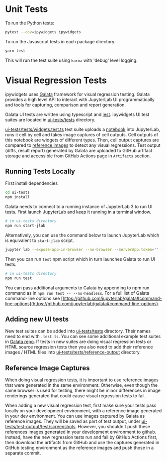 # Unit Tests

To run the Python tests:

```sh
pytest --cov=ipywidgets ipywidgets
```

To run the Javascript tests in each package directory:
```sh
yarn test
```

This will run the test suite using `karma` with 'debug' level logging.


# Visual Regression Tests

ipywidgets uses [Galata](https://github.com/jupyterlab/galata) framework for visual regression testing. Galata provides a high level API to interact with JupyterLab UI programmatically and tools for capturing, comparison and report generation.

Galata UI tests are written using typescript and [jest](https://github.com/facebook/jest). ipywidgets UI test suites are located in [ui-tests/tests](./ui-tests/tests) directory.

[ui-tests/tests/widgets.test.ts](./ui-tests/tests/widgets.test.ts) test suite uploads a [notebook](./ui-tests/tests/notebooks/widgets.ipynb) into JupyterLab, runs it cell by cell and takes image captures of cell outputs. Cell outputs of this notebook are widgets of different types. Then, cell output captures are compared to [reference images](./ui-tests/reference-output/) to detect any visual regressions. Test output (diffs, result report) generated by Galata are uploaded to GitHub artifact storage and accessible from GitHub Actions page in `Artifacts` section.

## Running Tests Locally

First install dependencies
```sh
cd ui-tests
npm install
```
Galata needs to connect to a running instance of JupyterLab 3 to run UI tests. First launch JupyterLab and keep it running in a terminal window.
```sh
# in ui-tests directory
npm run start-jlab
```
Alternatively, you can use the command below to launch JupyterLab which is equivalent to `start-jlab` script.
```sh
jupyter lab --expose-app-in-browser --no-browser --ServerApp.token='' --ServerApp.password='' --ServerApp.disable_check_xsrf='True'
```
Then you can run `test` npm script which in turn launches Galata to run UI tests.
```sh
# in ui-tests directory
npm run test
```
You can pass additional arguments to Galata by appending to npm run command as in `npm run test -- --no-headless`. For a full list of Galata command-line options see [https://github.com/jupyterlab/galata#command-line-options](https://github.com/jupyterlab/galata#command-line-options).

## Adding new UI tests
New test suites can be added into [ui-tests/tests](./ui-tests/tests) directory. Their names need to end with `.test.ts`. You can see some additional example test suites in [Galata repo](https://github.com/jupyterlab/galata/blob/main/packages/galata/tests). If tests in new suites are doing visual regression tests or HTML source regression tests then you also need to add their reference images / HTML files into [ui-tests/tests/reference-output](./ui-tests/tests/reference-output) directory.

## Reference Image Captures
When doing visual regression tests, it is important to use reference images that were generated in the same environment. Otherwise, even though the same browser is used for testing, there might be minor differences in image renderings generated that could cause visual regression tests to fail.

When adding a new visual regression test, first make sure your tests pass locally on your development environment, with a reference image generated in your dev environment. You can use images captured by Galata as reference images. They will be saved as part of test output, under [ui-tests/test-output/test/screenshots](ui-tests/test-output/test/screenshots). However, you shouldn't push these references images generated in your development environment to github. Instead, have the new regression tests run and fail by GitHub Actions first, then download the artifacts from GitHub and use the captures generated in GitHub testing environment as the reference images and push those in a separate commit.
